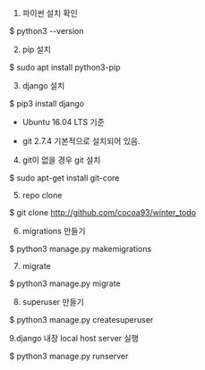 1. 파이썬 설치 확인

$ python3 --version



2. pip 설치

$ sudo apt install python3-pip



3. django 설치

$ pip3 install django



* Ubuntu 16.04 LTS 기준

* git 2.7.4 기본적으로 설치되어 있음.



4. git이 없을 경우 git 설치

$ sudo apt-get install git-core



5. repo clone

$ git clone http://github.com/cocoa93/winter_todo



6. migrations 만들기

$ python3 manage.py makemigrations



7. migrate

$ python3 manage.py migrate



8. superuser 만들기

$ python3 manage.py createsuperuser



9.django 내장 local host server 실행

$ python3 manage.py runserver


